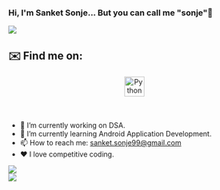 ### Hi, I'm Sanket Sonje... But you can call me "sonje"👋

![](https://visitor-badge.laobi.icu/badge?page_id=ssonje.sonje)

## ✉️ Find me on:
<p align="center">
  <a href="https://www.linkedin.com/in/sanket-sonje-6801a3158/" target="_blank" rel="noopener noreferrer"> <img src="https://cdn.jsdelivr.net/npm/simple-icons@v3/icons/linkedin.svg" alt="Python" height="40" style="vertical-align:top; margin:4px"></a>
</p>
<br />

- 🔭 I’m currently working on DSA.
- 🌱 I’m currently learning Android Application Development.
- 📫 How to reach me: sanket.sonje99@gmail.com
- ❤️ I love competitive coding.


<img src="https://github-readme-stats.vercel.app/api?username=ssonje&&show_icons=true&title_color=ffffff&icon_color=bb2acf&text_color=daf7dc&bg_color=151515">
<br>
<img src="https://github-readme-stats.vercel.app/api/top-langs/?username=ssonje&&show_icons=true&title_color=ffffff&icon_color=bb2acf&text_color=daf7dc&bg_color=151515">
